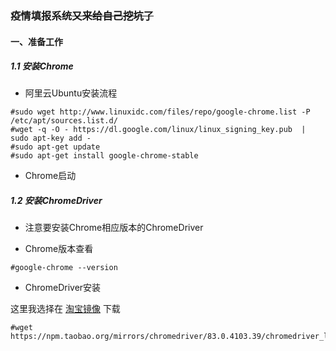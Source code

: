 ### 疫情填报系统~~又来给自己挖坑了~~

#### 一、准备工作

##### 1.1 安装Chrome

- 阿里云Ubuntu安装流程

```
#sudo wget http://www.linuxidc.com/files/repo/google-chrome.list -P /etc/apt/sources.list.d/
#wget -q -O - https://dl.google.com/linux/linux_signing_key.pub  | sudo apt-key add -
#sudo apt-get update
#sudo apt-get install google-chrome-stable
```

- Chrome启动

##### 1.2 安装ChromeDriver

- 注意要安装Chrome相应版本的ChromeDriver

- Chrome版本查看

```
#google-chrome --version
```

- ChromeDriver安装

这里我选择在 [淘宝镜像](https://developer.aliyun.com/mirror/NPM?from=tnpm) 下载

```
#wget https://npm.taobao.org/mirrors/chromedriver/83.0.4103.39/chromedriver_linux64.zip
```
